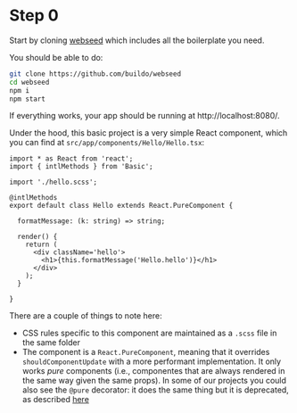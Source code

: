 # Step 0

Start by cloning [webseed](https://github.com/buildo/webseed) which includes all the boilerplate you need.


You should be able to do:

```sh
git clone https://github.com/buildo/webseed
cd webseed
npm i
npm start
```

If everything works, your app should be running at http://localhost:8080/.

Under the hood, this basic project is a very simple React component, which you can find at `src/app/components/Hello/Hello.tsx`:

```tsx
import * as React from 'react';
import { intlMethods } from 'Basic';

import './hello.scss';

@intlMethods
export default class Hello extends React.PureComponent {

  formatMessage: (k: string) => string;

  render() {
    return (
      <div className='hello'>
        <h1>{this.formatMessage('Hello.hello')}</h1>
      </div>
    );
  }

}
```

There are a couple of things to note here:
* CSS rules specific to this component are maintained as a `.scss` file in the same folder
* The component is a `React.PureComponent`, meaning that it overrides `shouldComponentUpdate` with a more performant implementation. It only works *pure* components (i.e., componentes that are always rendered in the same way given the same props). In some of our projects you could also see the `@pure` decorator: it does the same thing but it is deprecated, as described [here](../3.first-party_js_libraries.md)
